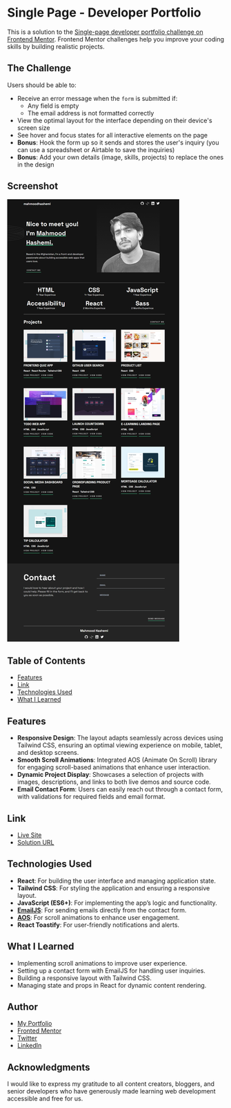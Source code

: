 # Single Page - Developer Portfolio

This is a solution to the [Single-page developer portfolio challenge on Frontend Mentor](https://www.frontendmentor.io/challenges/singlepage-developer-portfolio-bBVj2ZPi-x). Frontend Mentor challenges help you improve your coding skills by building realistic projects.

## The Challenge

Users should be able to:

* Receive an error message when the `form` is submitted if:
  * Any field is empty
  * The email address is not formatted correctly
* View the optimal layout for the interface depending on their device's screen size
* See hover and focus states for all interactive elements on the page
* **Bonus**: Hook the form up so it sends and stores the user's inquiry (you can use a spreadsheet or Airtable to save the inquiries)
* **Bonus**: Add your own details (image, skills, projects) to replace the ones in the design

## Screenshot

![Screenshot](./src/assets/images/screenshot.png)

## Table of Contents

- [Features](#features)
- [Link](#link)
- [Technologies Used](#technologies-used)
- [What I Learned](#what-i-learned)

## Features

- **Responsive Design**: The layout adapts seamlessly across devices using Tailwind CSS, ensuring an optimal viewing experience on mobile, tablet, and desktop screens.
- **Smooth Scroll Animations**: Integrated AOS (Animate On Scroll) library for engaging scroll-based animations that enhance user interaction.
- **Dynamic Project Display**: Showcases a selection of projects with images, descriptions, and links to both live demos and source code.
- **Email Contact Form**: Users can easily reach out through a contact form, with validations for required fields and email format.

## Link

* [Live Site](https://developer-portfolio-phi-teal.vercel.app/)  
* [Solution URL](https://github.com/MahmoodHashem/Mentor-Challanges/tree/main/single-page-developer-portfolio)

## Technologies Used

- **React**: For building the user interface and managing application state.
- **Tailwind CSS**: For styling the application and ensuring a responsive layout.
- **JavaScript (ES6+)**: For implementing the app’s logic and functionality.
- **[EmailJS](https://www.emailjs.com/)**: For sending emails directly from the contact form.
- **[AOS](https://michalsnik.github.io/aos/)**: For scroll animations to enhance user engagement.
- **React Toastify**: For user-friendly notifications and alerts.

## What I Learned

- Implementing scroll animations to improve user experience.
- Setting up a contact form with EmailJS for handling user inquiries.
- Building a responsive layout with Tailwind CSS.
- Managing state and props in React for dynamic content rendering.

## Author

- [My Portfolio](https://main--mahmood-hashemi.netlify.app/)
- [Fronted Mentor](https://www.frontendmentor.io/profile/MahmoodHasheme/yourusername)
- [Twitter](https://twitter.com/Mahmood18999963)
- [LinkedIn](https://www.linkedin.com/in/shah-mahmood-hashemi-55172a276/)

## Acknowledgments

I would like to express my gratitude to all content creators, bloggers, and senior developers who have generously made learning web development accessible and free for us.
